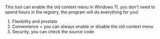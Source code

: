 This tool can enable the old context menu in Windows 11, you don't need to spend hours in the registry, the program will do everything for you!
1. Flexibility and prostate
2. Convenience = you can always enable or disable the old context menu
3. Security, you can check the source code
